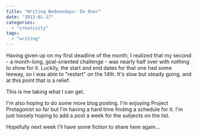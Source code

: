 ```yaml
---
title: "Writing Wednesdays: Do Over"
date: "2013-01-17"
categories: 
  - "creativity"
tags: 
  - "writing"
---
```


Having given up on my first deadline of the month, I realized that my second - a month-long, goal-oriented challenge - was nearly half over with nothing to show for it. Luckily, the start and end dates for that one had some leeway, so I was able to "restart" on the 14th. It's slow but steady going, and at this point that is a relief.

This is me taking what I can get.

I'm also hoping to do some more blog posting. I'm enjoying Project Protagonist so far but I'm having a hard time finding a schedule for it. I'm just loosely hoping to add a post a week for the subjects on the list.

Hopefully next week I'll have some fiction to share here again...
